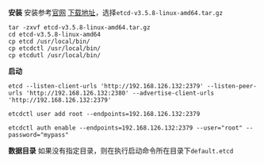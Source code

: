 **安装**
安装参考[官网](https://etcd.io/)
[下载地址](https://github.com/etcd-io/etcd/releases/)，选择`etcd-v3.5.8-linux-amd64.tar.gz`
```
tar -zxvf etcd-v3.5.8-linux-amd64.tar.gz
cd etcd-v3.5.8-linux-amd64
cp etcd /usr/local/bin/
cp etcdctl /usr/local/bin/
cp etcdutl /usr/local/bin/
```
**启动**
```
etcd --listen-client-urls 'http://192.168.126.132:2379' --listen-peer-urls 'http://192.168.126.132:2380' --advertise-client-urls 'http://192.168.126.132:2379'

etcdctl user add root --endpoints=192.168.126.132:2379

etcdctl auth enable --endpoints=192.168.126.132:2379 --user="root" --password="mypass"
```
**数据目录**
如果没有指定目录，则在执行启动命令所在目录下`default.etcd`